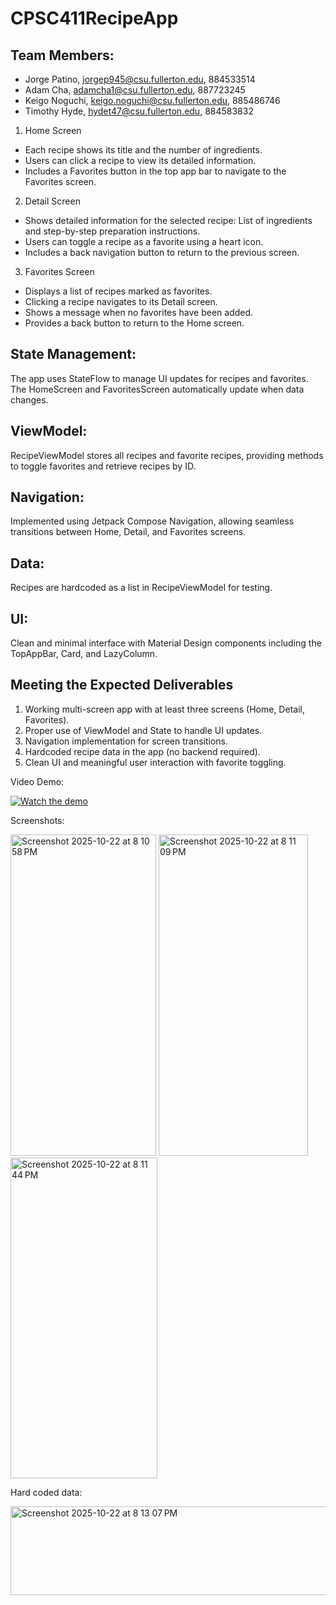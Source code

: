 # CPSC411RecipeApp

## Team Members: 
* Jorge Patino, jorgep945@csu.fullerton.edu, 884533514
* Adam Cha, adamcha1@csu.fullerton.edu, 887723245
* Keigo Noguchi, keigo.noguchi@csu.fullerton.edu, 885486746
* Timothy Hyde, hydet47@csu.fullerton.edu, 884583832


1. Home Screen
* Each recipe shows its title and the number of ingredients.
* Users can click a recipe to view its detailed information.
* Includes a Favorites button in the top app bar to navigate to the Favorites screen.

2. Detail Screen
* Shows detailed information for the selected recipe: List of ingredients and step-by-step preparation instructions.
* Users can toggle a recipe as a favorite using a heart icon.
* Includes a back navigation button to return to the previous screen.

3. Favorites Screen
* Displays a list of recipes marked as favorites.
* Clicking a recipe navigates to its Detail screen.
* Shows a message when no favorites have been added.
* Provides a back button to return to the Home screen.

## State Management:
The app uses StateFlow to manage UI updates for recipes and favorites. The HomeScreen and FavoritesScreen automatically update when data changes.

## ViewModel:
RecipeViewModel stores all recipes and favorite recipes, providing methods to toggle favorites and retrieve recipes by ID.

## Navigation:
Implemented using Jetpack Compose Navigation, allowing seamless transitions between Home, Detail, and Favorites screens.

## Data:
Recipes are hardcoded as a list in RecipeViewModel for testing.

## UI:
Clean and minimal interface with Material Design components including the TopAppBar, Card, and LazyColumn.

## Meeting the Expected Deliverables
1. Working multi-screen app with at least three screens (Home, Detail, Favorites).
2. Proper use of ViewModel and State to handle UI updates.
3. Navigation implementation for screen transitions.
4. Hardcoded recipe data in the app (no backend required).
5. Clean UI and meaningful user interaction with favorite toggling.

Video Demo:

[![Watch the demo](https://img.youtube.com/vi/hHHg-7oFun0/0.jpg)](https://www.youtube.com/watch?v=hHHg-7oFun0)

Screenshots:

<img width="233" height="514" alt="Screenshot 2025-10-22 at 8 10 58 PM" src="https://github.com/user-attachments/assets/262bb3d1-484d-44d6-b102-56e614816a7b" />
<img width="239" height="514" alt="Screenshot 2025-10-22 at 8 11 09 PM" src="https://github.com/user-attachments/assets/1b905f14-7348-4ea5-a972-bcaee81c676e" />
<img width="235" height="513" alt="Screenshot 2025-10-22 at 8 11 44 PM" src="https://github.com/user-attachments/assets/a9e4dc15-f16f-44d5-9b76-d5bd9d85b94c" />

Hard coded data:

<img width="1083" height="142" alt="Screenshot 2025-10-22 at 8 13 07 PM" src="https://github.com/user-attachments/assets/20fea22b-5d07-4151-bd7a-4e41a7309d3a" />
